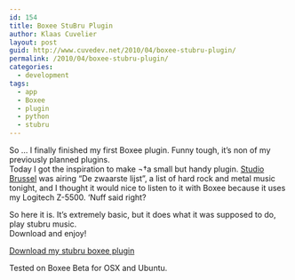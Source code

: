 ```yaml
---
id: 154
title: Boxee StuBru Plugin
author: Klaas Cuvelier
layout: post
guid: http://www.cuvedev.net/2010/04/boxee-stubru-plugin/
permalink: /2010/04/boxee-stubru-plugin/
categories:
  - development
tags:
  - app
  - Boxee
  - plugin
  - python
  - stubru
---
```

So &#8230; I finally finished my first Boxee plugin. Funny tough, it&#8217;s non of my previously planned plugins.  
Today I got the inspiration to make ¬†a small but handy plugin. [Studio Brussel][1] was airing &#8220;De zwaarste lijst&#8221;, a list of hard rock and metal music tonight, and I thought it would nice to listen to it with Boxee because it uses my Logitech Z-5500. &#8216;Nuff said right?

So here it is. It&#8217;s extremely basic, but it does what it was supposed to do, play stubru music.  
Download and enjoy!

[Download my stubru boxee plugin][2]

Tested on Boxee Beta for OSX and Ubuntu.

 [1]: http://www.stubru.be
 [2]: public/2010/04/stubru.zip